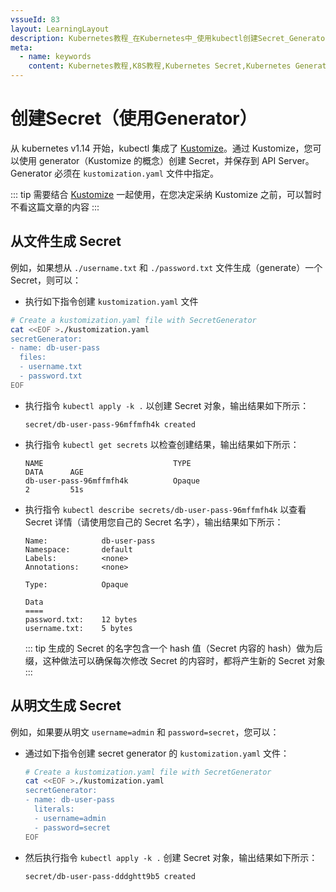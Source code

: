 ```yaml
---
vssueId: 83
layout: LearningLayout
description: Kubernetes教程_在Kubernetes中_使用kubectl创建Secret_Generator
meta:
  - name: keywords
    content: Kubernetes教程,K8S教程,Kubernetes Secret,Kubernetes Generator
---
```


# 创建Secret（使用Generator）

<AdSenseTitle/>

从 kubernetes v1.14 开始，kubectl 集成了 [Kustomize](https://kustomize.io/)。通过 Kustomize，您可以使用 generator（Kustomize 的概念）创建 Secret，并保存到 API Server。Generator 必须在 `kustomization.yaml` 文件中指定。

::: tip
需要结合 [Kustomize](https://kustomize.io/) 一起使用，在您决定采纳 Kustomize 之前，可以暂时不看这篇文章的内容
:::

## 从文件生成 Secret

例如，如果想从 `./username.txt` 和 `./password.txt` 文件生成（generate）一个 Secret，则可以：

* 执行如下指令创建 `kustomization.yaml` 文件

``` sh
# Create a kustomization.yaml file with SecretGenerator
cat <<EOF >./kustomization.yaml
secretGenerator:
- name: db-user-pass
  files:
  - username.txt
  - password.txt
EOF
```

* 执行指令 `kubectl apply -k .` 以创建 Secret 对象，输出结果如下所示：

  ```
  secret/db-user-pass-96mffmfh4k created
  ```

* 执行指令 `kubectl get secrets` 以检查创建结果，输出结果如下所示：

  ```
  NAME                             TYPE                                  DATA      AGE
  db-user-pass-96mffmfh4k          Opaque                                2         51s
  ```

* 执行指令 `kubectl describe secrets/db-user-pass-96mffmfh4k` 以查看 Secret 详情（请使用您自己的 Secret 名字），输出结果如下所示：

  ```
  Name:            db-user-pass
  Namespace:       default
  Labels:          <none>
  Annotations:     <none>

  Type:            Opaque

  Data
  ====
  password.txt:    12 bytes
  username.txt:    5 bytes
  ```
  ::: tip
  生成的 Secret 的名字包含一个 hash 值（Secret 内容的 hash）做为后缀，这种做法可以确保每次修改 Secret 的内容时，都将产生新的 Secret 对象
  :::

## 从明文生成 Secret

例如，如果要从明文 `username=admin` 和 `password=secret`，您可以：

* 通过如下指令创建 secret generator 的 `kustomization.yaml` 文件：

  ``` sh
  # Create a kustomization.yaml file with SecretGenerator
  cat <<EOF >./kustomization.yaml
  secretGenerator:
  - name: db-user-pass
    literals:
    - username=admin
    - password=secret
  EOF
  ```

* 然后执行指令 `kubectl apply -k .` 创建 Secret 对象，输出结果如下所示：

  ```
  secret/db-user-pass-dddghtt9b5 created
  ```
